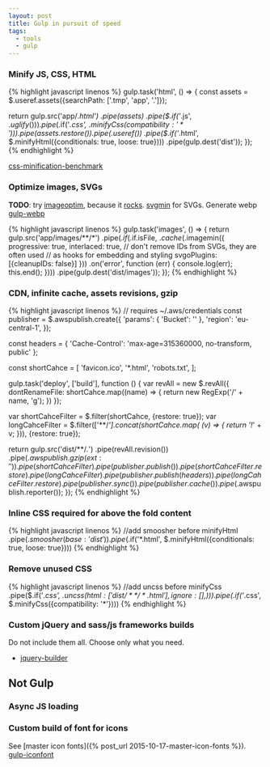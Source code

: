 ```yaml
---
layout: post
title: Gulp in pursuit of speed
tags:
  - tools
  - gulp
---
```


### Minify JS, CSS, HTML

{% highlight javascript linenos %}
gulp.task('html', () => {
  const assets = $.useref.assets({searchPath: ['.tmp', 'app', '.']});

  return gulp.src('app/*.html')
    .pipe(assets)
    .pipe($.if('*.js', $.uglify()))
    .pipe($.if('*.css', $.minifyCss({compatibility: '*'})))
    .pipe(assets.restore())
    .pipe($.useref())
    .pipe($.if('*.html', $.minifyHtml({conditionals: true, loose: true})))
    .pipe(gulp.dest('dist'));
});
{% endhighlight %}

[css-minification-benchmark](http://goalsmashers.github.io/css-minification-benchmark/)


### Optimize images, SVGs

**TODO**: try [imageoptim](https://www.npmjs.com/package/gulp-imageoptim), because it [rocks](https://jamiemason.github.io/ImageOptim-CLI/). [svgmin](https://github.com/ben-eb/gulp-svgmin) for SVGs. Generate webp [gulp-webp](https://github.com/sindresorhus/gulp-webp)

{% highlight javascript linenos %}
gulp.task('images', () => {
  return gulp.src('app/images/**/*')
    .pipe($.if($.if.isFile, $.cache($.imagemin({
      progressive: true,
      interlaced: true,
      // don't remove IDs from SVGs, they are often used
      // as hooks for embedding and styling
      svgoPlugins: [{cleanupIDs: false}]
    }))
    .on('error', function (err) {
      console.log(err);
      this.end();
    })))
    .pipe(gulp.dest('dist/images'));
});
{% endhighlight %}

### CDN, infinite cache, assets revisions, gzip

{% highlight javascript linenos %}
// requires ~/.aws/credentials
const publisher = $.awspublish.create({
  'params': {
    'Bucket': ''
  },
  'region': 'eu-central-1',
});

const headers = {
  'Cache-Control': 'max-age=315360000, no-transform, public'
};

const shortCahce = [
  'favicon.ico',
  '*.html',
  'robots.txt',
];

gulp.task('deploy', ['build'], function () {
  var revAll = new $.revAll({
    dontRenameFile: shortCahce.map((name) => {
      return new RegExp('/' + name, 'g');
    })
  });

  var shortCahceFilter = $.filter(shortCahce, {restore: true});
  var longCahceFilter = $.filter(['**/*'].concat(shortCahce.map( (v) => { return '!*' + v; })), {restore: true});

  return gulp.src('dist/**/*.*')
    .pipe(revAll.revision())
    .pipe($.awspublish.gzip({ ext: '' }))
    .pipe(shortCahceFilter)
    .pipe(publisher.publish())
    .pipe(shortCahceFilter.restore)
    .pipe(longCahceFilter)
    .pipe(publisher.publish(headers))
    .pipe(longCahceFilter.restore)
    .pipe(publisher.sync())
    .pipe(publisher.cache())
    .pipe($.awspublish.reporter());
});
{% endhighlight %}

### Inline CSS required for above the fold content

{% highlight javascript linenos %}
//add smoosher before minifyHtml
.pipe($.smoosher({ base: 'dist' }))
.pipe($.if('*.html', $.minifyHtml({conditionals: true, loose: true})))
{% endhighlight %}

### Remove unused CSS

{% highlight javascript linenos %}
//add uncss before minifyCss
.pipe($.if('*.css', $.uncss({
  html: ['dist/**/*.html'],
  ignore: [],
})))
.pipe($.if('*.css', $.minifyCss({compatibility: '*'})))
{% endhighlight %}

### Custom jQuery and sass/js frameworks builds

Do not include them all. Choose only what you need.

 - [jquery-builder](http://projects.jga.me/jquery-builder/)

## Not Gulp

### Async JS loading

### Custom build of font for icons

See [master icon fonts]({% post_url 2015-10-17-master-icon-fonts %}). [gulp-iconfont](https://www.npmjs.com/package/gulp-iconfont)

